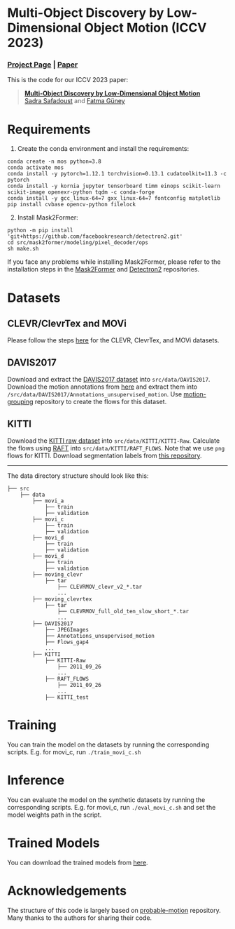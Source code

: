 # Multi-Object Discovery by Low-Dimensional Object Motion (ICCV 2023)

### [Project Page](https://kuis-ai.github.io/monodepthseg/) | [Paper](https://arxiv.org/abs/2110.11275)


This is the code for our ICCV 2023 paper:
> **[Multi-Object Discovery by Low-Dimensional Object Motion](https://arxiv.org/abs/2110.11275)** \
> [Sadra Safadoust](https://sadrasafa.github.io/) and [Fatma Güney](https://mysite.ku.edu.tr/fguney/)


# Requirements

1. Create the conda environment and install the requirements:
```
conda create -n mos python=3.8
conda activate mos
conda install -y pytorch=1.12.1 torchvision=0.13.1 cudatoolkit=11.3 -c pytorch
conda install -y kornia jupyter tensorboard timm einops scikit-learn scikit-image openexr-python tqdm -c conda-forge
conda install -y gcc_linux-64=7 gxx_linux-64=7 fontconfig matplotlib
pip install cvbase opencv-python filelock
```

2. Install Mask2Former:
```
python -m pip install 'git+https://github.com/facebookresearch/detectron2.git'
cd src/mask2former/modeling/pixel_decoder/ops
sh make.sh
```
If you face any problems while installing Mask2Former, please refer to the installation steps in the [Mask2Former](https://github.com/facebookresearch/Mask2Former) and [Detectron2](https://github.com/facebookresearch/detectron2) repositories.

# Datasets

## CLEVR/ClevrTex and MOVi 

Please follow the steps [here](https://github.com/karazijal/probable-motion#data-preparation) for the CLEVR, ClevrTex, and MOVi datasets.

## DAVIS2017

Download and extract the [DAVIS2017 dataset](https://davischallenge.org/davis2017/code.html) into `src/data/DAVIS2017`. Download the motion annotations from [here](https://github.com/Jyxarthur/OCLR_model) and extract them into `/src/data/DAVIS2017/Annotations_unsupervised_motion`. Use [motion-grouping](https://github.com/charigyang/motiongrouping) repository to create the flows for this dataset.

## KITTI

Download the [KITTI raw dataset](https://www.cvlibs.net/datasets/kitti/user_login.php) into `src/data/KITTI/KITTI-Raw`. Calculate the flows using [RAFT](https://github.com/princeton-vl/RAFT) into `src/data/KITTI/RAFT_FLOWS`. Note that we use `png` flows for KITTI. Download segmentation labels from [this repository](https://github.com/zpbao/Discovery_Obj_Move).

---

The data directory structure should look like this:
```
├── src
    ├── data
        ├── movi_a
            ├── train
            ├── validation
        ├── movi_c
            ├── train
            ├── validation
        ├── movi_d
            ├── train
            ├── validation
        ├── movi_d
            ├── train
            ├── validation
        ├── moving_clevr
            ├── tar
                ├── CLEVRMOV_clevr_v2_*.tar
                ...
        ├── moving_clevrtex
            ├── tar
                ├── CLEVRMOV_full_old_ten_slow_short_*.tar
                ...
        ├── DAVIS2017
            ├── JPEGImages
            ├── Annotations_unsupervised_motion
            ├── Flows_gap4
            ...
        ├── KITTI
            ├── KITTI-Raw
                ├── 2011_09_26
                ...
            ├── RAFT_FLOWS
                ├── 2011_09_26
                ...
            ├── KITTI_test

```


# Training

You can train the model on the datasets by running the corresponding scripts.
E.g. for movi_c, run `./train_movi_c.sh`

# Inference

You can evaluate the model on the synthetic datasets by running the corresponding scripts.
E.g. for movi_c, run `./eval_movi_c.sh` and set the model weights path in the script.

# Trained Models

You can download the trained models from [here](https://drive.google.com/drive/folders/1d2LcexNE_bA5bmrss6t6f1UauVzLIqVc?usp=sharing).

# Acknowledgements
The structure of this code is largely based on [probable-motion](https://github.com/karazijal/probable-motion)  repository. Many thanks to the authors for sharing their code.